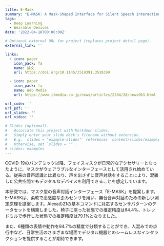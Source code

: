 ```yaml
---
title: E-Mask
summary: "E-MASK: A Mask-Shaped Interface for Silent Speech Interaction with Flexible Strain Sensors"
tags:
  - Deep Learning
  - Wearable Devices
date: '2022-04-18T00:00:00Z'

# Optional external URL for project (replaces project detail page).
external_link: ''

links:
  - icon: pager
    icon_pack: fa
    name: 論文
    url: https://doi.org/10.1145/3519391.3519399

  - icon: paper
    icon_pack: fa
    name: Web Media
    url: https://www.itmedia.co.jp/news/articles/2204/28/news063.html

url_code: ''
url_pdf: ''
url_slides: ''
url_video: ''

# Slides (optional).
#   Associate this project with Markdown slides.
#   Simply enter your slide deck's filename without extension.
#   E.g. `slides = "example-slides"` references `content/slides/example-slides.md`.
#   Otherwise, set `slides = ""`.
# slides: examples
---
```


COVID-19のパンデミック以降、フェイスマスクが日常的なアクセサリーとなったように、マスクがウェアラブルなインターフェースとして活用され始めている。従来の音声認識とは異なり、声を出さずに音声対話をすることにより、混雑した公共空間でもデジタルなデバイスを利用できることを想定しています。

本研究では、マスク型の音声対話インターフェース「E-MASK」を提案します。E-MASKは、柔軟で高感度な歪みセンサを用い、無音音声対話のための新しい測定原理を提案します。Alexaの21の基本コマンドに対応するセンサパターンのデータセットを構築しました。椅子に座った状態での推定精度は84.4%、トレッドミルで歩行した状態での推定精度は79.1%となりました。

また、6種類の表情や動作を84.7%の精度で分類することができ、人混みでの歩行中など、日常生活のさまざまな場面でデジタル機器とのシームレスなインタラクションを提供することが期待できます。

<br>
<br>